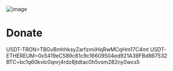 


![image](https://github.com/user-attachments/assets/303dbca3-1415-492c-8d33-8be08f2b688b)






# Donate

USDT-TRON=TBGvBmhhksyZarfzmiiHqRwMCqHm17C4mt
USDT-ETHEREUM=0x5419eC589c61c9c16609504ed921A39FBd867532
BTC=bc1q60kvlc0qnrj4rdz8jtdtac0h5vsm282ny0wcs5
